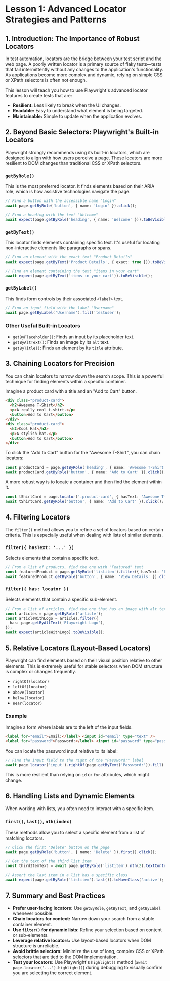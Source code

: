 # Lesson 1: Advanced Locator Strategies and Patterns

## 1. Introduction: The Importance of Robust Locators

In test automation, locators are the bridge between your test script and the web page. A poorly written locator is a primary source of flaky tests—tests that fail intermittently without any changes to the application's functionality. As applications become more complex and dynamic, relying on simple CSS or XPath selectors is often not enough.

This lesson will teach you how to use Playwright's advanced locator features to create tests that are:
- **Resilient:** Less likely to break when the UI changes.
- **Readable:** Easy to understand what element is being targeted.
- **Maintainable:** Simple to update when the application evolves.

## 2. Beyond Basic Selectors: Playwright's Built-in Locators

Playwright strongly recommends using its built-in locators, which are designed to align with how users perceive a page. These locators are more resilient to DOM changes than traditional CSS or XPath selectors.

### `getByRole()`
This is the most preferred locator. It finds elements based on their ARIA role, which is how assistive technologies navigate the page.

```typescript
// Find a button with the accessible name "Login"
await page.getByRole('button', { name: 'Login' }).click();

// Find a heading with the text "Welcome"
await expect(page.getByRole('heading', { name: 'Welcome' })).toBeVisible();
```

### `getByText()`
This locator finds elements containing specific text. It's useful for locating non-interactive elements like paragraphs or spans.

```typescript
// Find an element with the exact text "Product Details"
await expect(page.getByText('Product Details', { exact: true })).toBeVisible();

// Find an element containing the text "items in your cart"
await expect(page.getByText('items in your cart')).toBeVisible();
```

### `getByLabel()`
This finds form controls by their associated `<label>` text.

```typescript
// Find an input field with the label "Username"
await page.getByLabel('Username').fill('testuser');
```

### Other Useful Built-in Locators
- `getByPlaceholder()`: Finds an input by its placeholder text.
- `getByAltText()`: Finds an image by its `alt` text.
- `getByTitle()`: Finds an element by its `title` attribute.

## 3. Chaining Locators for Precision

You can chain locators to narrow down the search scope. This is a powerful technique for finding elements within a specific container.

Imagine a product card with a title and an "Add to Cart" button.

```html
<div class="product-card">
  <h2>Awesome T-Shirt</h2>
  <p>A really cool t-shirt.</p>
  <button>Add to Cart</button>
</div>
<div class="product-card">
  <h2>Cool Hat</h2>
  <p>A stylish hat.</p>
  <button>Add to Cart</button>
</div>
```

To click the "Add to Cart" button for the "Awesome T-Shirt", you can chain locators:

```typescript
const productCard = page.getByRole('heading', { name: 'Awesome T-Shirt' }).locator('..'); // Go up to the parent container
await productCard.getByRole('button', { name: 'Add to Cart' }).click();
```
A more robust way is to locate a container and then find the element within it.

```typescript
const tShirtCard = page.locator('.product-card', { hasText: 'Awesome T-Shirt' });
await tShirtCard.getByRole('button', { name: 'Add to Cart' }).click();
```

## 4. Filtering Locators

The `filter()` method allows you to refine a set of locators based on certain criteria. This is especially useful when dealing with lists of similar elements.

### `filter({ hasText: '...' })`
Selects elements that contain a specific text.

```typescript
// From a list of products, find the one with "Featured" text
const featuredProduct = page.getByRole('listitem').filter({ hasText: 'Featured' });
await featuredProduct.getByRole('button', { name: 'View Details' }).click();
```

### `filter({ has: locator })`
Selects elements that contain a specific sub-element.

```typescript
// From a list of articles, find the one that has an image with alt text "Playwright Logo"
const articles = page.getByRole('article');
const articleWithLogo = articles.filter({
  has: page.getByAltText('Playwright Logo'),
});
await expect(articleWithLogo).toBeVisible();
```

## 5. Relative Locators (Layout-Based Locators)

Playwright can find elements based on their visual position relative to other elements. This is extremely useful for stable selectors when DOM structure is complex or changes frequently.

- `rightOf(locator)`
- `leftOf(locator)`
- `above(locator)`
- `below(locator)`
- `near(locator)`

### Example
Imagine a form where labels are to the left of the input fields.

```html
<label for="email">Email:</label> <input id="email" type="text" />
<label for="password">Password:</label> <input id="password" type="password" />
```

You can locate the password input relative to its label:

```typescript
// Find the input field to the right of the "Password:" label
await page.locator('input').rightOf(page.getByText('Password:')).fill('s3cr3t');
```

This is more resilient than relying on `id` or `for` attributes, which might change.

## 6. Handling Lists and Dynamic Elements

When working with lists, you often need to interact with a specific item.

### `first()`, `last()`, `nth(index)`
These methods allow you to select a specific element from a list of matching locators.

```typescript
// Click the first "Delete" button on the page
await page.getByRole('button', { name: 'Delete' }).first().click();

// Get the text of the third list item
const thirdItemText = await page.getByRole('listitem').nth(2).textContent();

// Assert the last item in a list has a specific class
await expect(page.getByRole('listitem').last()).toHaveClass('active');
```

## 7. Summary and Best Practices

- **Prefer user-facing locators:** Use `getByRole`, `getByText`, and `getByLabel` whenever possible.
- **Chain locators for context:** Narrow down your search from a stable container element.
- **Use `filter()` for dynamic lists:** Refine your selection based on content or sub-elements.
- **Leverage relative locators:** Use layout-based locators when DOM structure is unreliable.
- **Avoid brittle selectors:** Minimize the use of long, complex CSS or XPath selectors that are tied to the DOM implementation.
- **Test your locators:** Use Playwright's `highlight()` method (`await page.locator('...').highlight()`) during debugging to visually confirm you are selecting the correct element.
